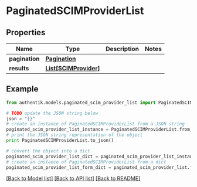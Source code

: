 # PaginatedSCIMProviderList


## Properties
Name | Type | Description | Notes
------------ | ------------- | ------------- | -------------
**pagination** | [**Pagination**](Pagination.md) |  | 
**results** | [**List[SCIMProvider]**](SCIMProvider.md) |  | 

## Example

```python
from authentik.models.paginated_scim_provider_list import PaginatedSCIMProviderList

# TODO update the JSON string below
json = "{}"
# create an instance of PaginatedSCIMProviderList from a JSON string
paginated_scim_provider_list_instance = PaginatedSCIMProviderList.from_json(json)
# print the JSON string representation of the object
print PaginatedSCIMProviderList.to_json()

# convert the object into a dict
paginated_scim_provider_list_dict = paginated_scim_provider_list_instance.to_dict()
# create an instance of PaginatedSCIMProviderList from a dict
paginated_scim_provider_list_form_dict = paginated_scim_provider_list.from_dict(paginated_scim_provider_list_dict)
```
[[Back to Model list]](../README.md#documentation-for-models) [[Back to API list]](../README.md#documentation-for-api-endpoints) [[Back to README]](../README.md)


